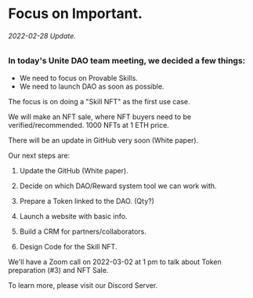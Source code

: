 # Focus on Important.
###### 2022-02-28 Update.

### In today's Unite DAO team meeting, we decided a few things:

- We need to focus on Provable Skills.
- We need to launch DAO as soon as possible. 

The focus is on doing a "Skill NFT" as the first use case.

We will make an NFT sale, where NFT buyers need to be verified/recommended. 1000 NFTs at 1 ETH price.

There will be an update in GitHub very soon (White paper).

Our next steps are:

1. Update the GitHub (White paper).

2. Decide on which DAO/Reward system tool we can work with.

3. Prepare a Token linked to the DAO. (Qty?)

4. Launch a website with basic info.

5. Build a CRM for partners/collaborators.

6. Design Code for the Skill NFT.

We'll have a Zoom call on 2022-03-02 at 1 pm to talk about Token preparation (#3) and NFT Sale.

To learn more, please visit our Discord Server. 
